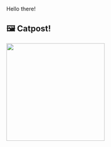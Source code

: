 Hello there!



## 🖼️ Catpost!

<sub>
    <img src="https://cdn2.thecatapi.com/images/MTcyNTM5Mg.jpg" height="256">
</sub>

